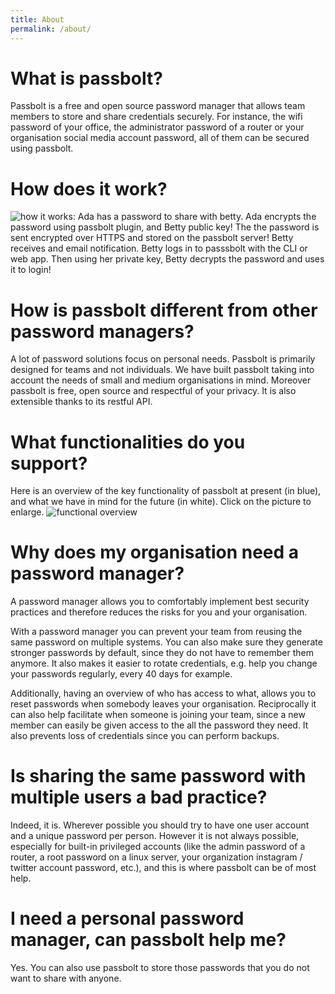 ```yaml
---
title: About
permalink: /about/
---
```


# What is passbolt?

Passbolt is a free and open source password manager that allows team members to store and share credentials securely. For instance, the wifi password of your office, the administrator password of a router or your organisation social media account password, all of them can be secured using passbolt.

# How does it work?
![how it works: Ada has a password to share with betty. Ada encrypts the password using passbolt plugin, and Betty public key! The the password is sent encrypted over HTTPS and stored on the passbolt server! Betty receives and email notification. Betty logs in to passsbolt with the CLI or web app. Then using her private key, Betty decrypts the password and uses it to login!](http://www.passbolt.com/img/diagrams/howitworks.svg)


# How is passbolt different from other password managers?

A lot of password solutions focus on personal needs. Passbolt is primarily designed for teams and not individuals. We have built passbolt taking into account the needs of small and medium organisations in mind. Moreover passbolt is free, open source and respectful of your privacy. It is also extensible thanks to its restful API.

# What functionalities do you support?

Here is an overview of the key functionality of passbolt at present (in blue), and what we have in mind for the future (in white). Click on the picture to enlarge. 
![functional overview](http://www.passbolt.com/img/diagrams/functional_overview.png)

# Why does my organisation need a password manager?

A password manager allows you to comfortably implement best security practices and therefore reduces the risks for you and your organisation.

With a password manager you can prevent your team from reusing the same password on multiple systems. You can also make sure they generate stronger passwords by default, since they do not have to remember them anymore. It also makes it easier to rotate credentials, e.g. help you change your passwords regularly, every 40 days for example.

Additionally, having an overview of who has access to what, allows you to reset passwords when somebody leaves your organisation. Reciprocally it can also help facilitate when someone is joining your team, since a new member can easily be given access to the all the password they need. It also prevents loss of credentials since you can perform backups.


# Is sharing the same password with multiple users a bad practice?

Indeed, it is. Wherever possible you should try to have one user account and a unique password per person. However it is not always possible, especially for built-in privileged accounts (like the admin password of a router, a root password on a linux server, your organization instagram / twitter account password, etc.), and this is where passbolt can be of most help.

# I need a personal password manager, can passbolt help me?

Yes. You can also use passbolt to store those passwords that you do not want to share with anyone.

